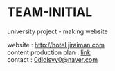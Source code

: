 # TEAM-INITIAL
university project - making website


website : http://hotel.jiraiman.com  
content production plan : [link](https://docs.google.com/presentation/d/1TBo1m0aPeK5csS5grJBSO9h71pDZ0-GsnIcarE5OiUw/edit?usp=sharing)  
contact : 0dldlsvy0@naver.com  
